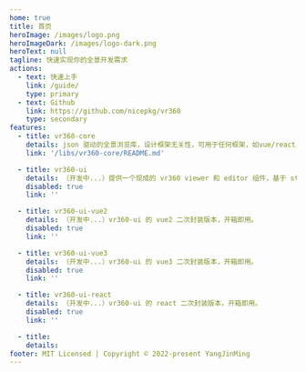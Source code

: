 ```yaml
---
home: true
title: 首页
heroImage: /images/logo.png
heroImageDark: /images/logo-dark.png
heroText: null
tagline: 快速实现你的全景开发需求
actions:
  - text: 快速上手
    link: /guide/
    type: primary
  - text: Github
    link: https://github.com/nicepkg/vr360
    type: secondary
features:
  - title: vr360-core
    details: json 驱动的全景浏览库，设计框架无关性，可用于任何框架，如vue/react/angular/svelte/solidjs...
    link: '/libs/vr360-core/README.md'

  - title: vr360-ui
    details: （开发中...）提供一个现成的 vr360 viewer 和 editor 组件，基于 stencil 构建的 web component。
    disabled: true
    link: ''

  - title: vr360-ui-vue2
    details: （开发中...）vr360-ui 的 vue2 二次封装版本，开箱即用。
    disabled: true
    link: ''

  - title: vr360-ui-vue3
    details: （开发中...）vr360-ui 的 vue3 二次封装版本，开箱即用。
    disabled: true
    link: ''

  - title: vr360-ui-react
    details: （开发中...）vr360-ui 的 react 二次封装版本，开箱即用。
    disabled: true
    link: ''

  - title:
    details:
footer: MIT Licensed | Copyright © 2022-present YangJinMing
---
```

